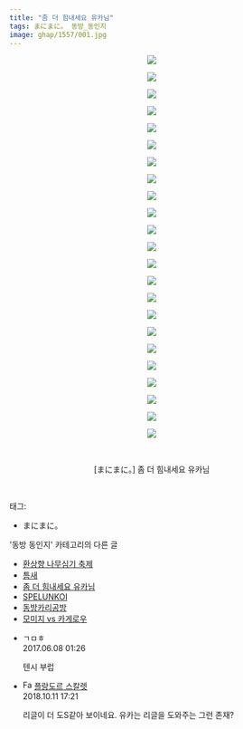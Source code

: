 ```yaml
---
title: "좀 더 힘내세요 유카님"
tags: まにまに。 동방_동인지
image: ghap/1557/001.jpg
---
```

<div class="article">
<p style="text-align: center; clear: none; float: none;"><img src="{{ site.nasurl }}/ghap/1557/001.jpg"/></p>
<p style="text-align: center; clear: none; float: none;"><img src="{{ site.nasurl }}/ghap/1557/002.jpg"/></p>
<p style="text-align: center; clear: none; float: none;"><img src="{{ site.nasurl }}/ghap/1557/003.jpg"/></p>
<p style="text-align: center; clear: none; float: none;"><img src="{{ site.nasurl }}/ghap/1557/004.jpg"/></p>
<p style="text-align: center; clear: none; float: none;"><img src="{{ site.nasurl }}/ghap/1557/005.jpg"/></p>
<p style="text-align: center; clear: none; float: none;"><img src="{{ site.nasurl }}/ghap/1557/006.jpg"/></p>
<p style="text-align: center; clear: none; float: none;"><img src="{{ site.nasurl }}/ghap/1557/007.jpg"/></p>
<p style="text-align: center; clear: none; float: none;"><img src="{{ site.nasurl }}/ghap/1557/008.jpg"/></p>
<p style="text-align: center; clear: none; float: none;"><img src="{{ site.nasurl }}/ghap/1557/009.jpg"/></p>
<p style="text-align: center; clear: none; float: none;"><img src="{{ site.nasurl }}/ghap/1557/010.jpg"/></p>
<p style="text-align: center; clear: none; float: none;"><img src="{{ site.nasurl }}/ghap/1557/011.jpg"/></p>
<p style="text-align: center; clear: none; float: none;"><img src="{{ site.nasurl }}/ghap/1557/012.jpg"/></p>
<p style="text-align: center; clear: none; float: none;"><img src="{{ site.nasurl }}/ghap/1557/013.jpg"/></p>
<p style="text-align: center; clear: none; float: none;"><img src="{{ site.nasurl }}/ghap/1557/014.jpg"/></p>
<p style="text-align: center; clear: none; float: none;"><img src="{{ site.nasurl }}/ghap/1557/015.jpg"/></p>
<p style="text-align: center; clear: none; float: none;"><img src="{{ site.nasurl }}/ghap/1557/016.jpg"/></p>
<p style="text-align: center; clear: none; float: none;"><img src="{{ site.nasurl }}/ghap/1557/017.jpg"/></p>
<p style="text-align: center; clear: none; float: none;"><img src="{{ site.nasurl }}/ghap/1557/018.jpg"/></p>
<p style="text-align: center; clear: none; float: none;"><img src="{{ site.nasurl }}/ghap/1557/019.jpg"/></p>
<p style="text-align: center; clear: none; float: none;"><img src="{{ site.nasurl }}/ghap/1557/020.jpg"/></p>
<p style="text-align: center; clear: none; float: none;"><img src="{{ site.nasurl }}/ghap/1557/021.jpg"/></p>
<p style="text-align: center; clear: none; float: none;"><img src="{{ site.nasurl }}/ghap/1557/022.jpg"/></p>
<p style="text-align: center; clear: none; float: none;"><img src="{{ site.nasurl }}/ghap/1557/023.jpg"/></p>
<p style="text-align: center; clear: none; float: none;"><br/></p>
<p style="text-align: center; clear: none; float: none;">[まにまに。] 좀 더 힘내세요 유카님</p>
<p><br/></p>
</div><div class="tagTrail">
<p>태그: </p>
<ul>
<li>まにまに。</li>
</ul>
</div><div class="another">
<p>'동방 동인지' 카테고리의 다른 글</p>
<ul>
<li><a href="/2016-08-14-ghap_1559">환상향 나무심기 축제</a></li>
<li><a href="/2016-08-14-ghap_1558">틈새</a></li>
<li><a href="/2016-08-13-ghap_1557">좀 더 힘내세요 유카님</a></li>
<li><a href="/2016-08-13-ghap_1556">SPELUNKOI</a></li>
<li><a href="/2016-08-13-ghap_1555">동방카리공방</a></li>
<li><a href="/2016-08-13-ghap_1554">모미지 vs 카게로우</a></li>
</ul>
</div><div class="cb_module cb_fluid">
<div class="cb_wrt cb_profile">
<div class="comment">
<ul>
<li class="cb_thumb_off" id="comment15008486">
<div class="cb_comment_area">
<div class="cb_info_area">
<div class="cb_section">
<span class="cb_nick_name">ㄱㅁㅎ</span>
</div>
<div class="cb_section">
<span class="cb_date">2017.06.08 01:26 </span>
</div>
</div>
<div class="cb_dsc_comment">
<p class="cb_dsc">
											텐시 부럽
										</p>
</div>
</div></li>
<li class="cb_thumb_off" id="comment15352297">
<div class="cb_comment_area">
<div class="cb_info_area">
<div class="cb_section">
<span class="cb_nick_name"><img alt="Favicon of http://qksxodid12.tistory.com" height="16" onerror="this.onerror=null;this.parentNode.removeChild(this)" src="http://qksxodid12.tistory.com/favicon.ico" width="16"/> <a href="http://qksxodid12.tistory.com" onclick="return openLinkInNewWindow(this)">플랑도르 스칼렛</a></span>
</div>
<div class="cb_section">
<span class="cb_date">2018.10.11 17:21 </span>
</div>
</div>
<div class="cb_dsc_comment">
<p class="cb_dsc">
											리글이 더 도S같아 보이네요. 유카는 리글을 도와주는 그런 존재?
										</p>
</div>
</div></li>
</ul>
</div>
</div><!-- commentList close -->
</div>